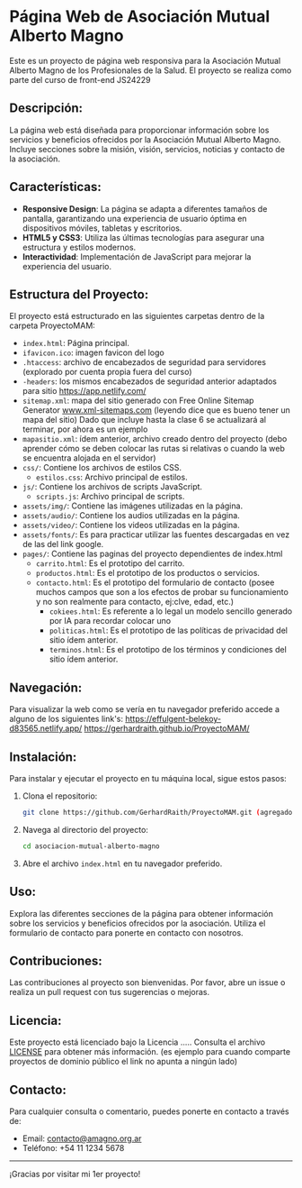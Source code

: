 # Página Web de Asociación Mutual Alberto Magno

Este es un proyecto de página web responsiva para la Asociación Mutual Alberto Magno de los Profesionales de la Salud. El proyecto se realiza como parte del curso de front-end JS24229

## Descripción:

La página web está diseñada para proporcionar información sobre los servicios y beneficios ofrecidos por la Asociación Mutual Alberto Magno. Incluye secciones sobre la misión, visión, servicios, noticias y contacto de la asociación.

## Características:

- **Responsive Design**: La página se adapta a diferentes tamaños de pantalla, garantizando una experiencia de usuario óptima en dispositivos móviles, tabletas y escritorios.
- **HTML5 y CSS3**: Utiliza las últimas tecnologías para asegurar una estructura y estilos modernos.
- **Interactividad**: Implementación de JavaScript para mejorar la experiencia del usuario.

## Estructura del Proyecto:

El proyecto está estructurado en las siguientes carpetas dentro de la carpeta ProyectoMAM:

- `index.html`: Página principal.
- `ifavicon.ico`: imagen favicon del logo
- `.htaccess`: archivo de encabezados de seguridad para servidores (explorado por cuenta propia fuera del curso)
- `-headers`: los mismos encabezados de seguridad anterior adaptados para sitio https://app.netlify.com/
- `sitemap.xml`: mapa del sitio generado con Free Online Sitemap Generator www.xml-sitemaps.com (leyendo dice que es bueno tener un mapa del sitio) Dado que incluye hasta la clase 6 se actualizará al terminar, por ahora es un ejemplo
- `mapasitio.xml`: ídem anterior, archivo creado dentro del proyecto (debo aprender cómo se deben colocar las rutas si relativas o cuando la web se encuentra alojada en el servidor)
- `css/`: Contiene los archivos de estilos CSS.
  - `estilos.css`: Archivo principal de estilos.
- `js/`: Contiene los archivos de scripts JavaScript.
  - `scripts.js`: Archivo principal de scripts.
- `assets/img/`: Contiene las imágenes utilizadas en la página.
- `assets/audio/`: Contiene los audios utilizadas en la página.
- `assets/video/`: Contiene los videos utilizadas en la página.
- `assets/fonts/`: Es para practicar utilizar las fuentes descargadas en vez de las del link google.
- `pages/`: Contiene las paginas del proyecto dependientes de index.html
  - `carrito.html`: Es el prototipo del carrito.
  - `productos.html`: Es el prototipo de los productos o servicios.
  - `contacto.html`: Es el prototipo del formulario de contacto (posee muchos campos que son a los efectos de probar su funcionamiento y no son realmente para contacto, ej:clve, edad, etc.)
    - `cokiees.html`: Es referente a lo legal un modelo sencillo generado por IA para recordar colocar uno
    - `politicas.html`: Es el prototipo de las políticas de privacidad del sitio ídem anterior.
    - `terminos.html`: Es el prototipo de los términos y condiciones del sitio ídem anterior.

## Navegación:

Para visualizar la web como se vería en tu navegador preferido accede a alguno de los siguientes link's:
https://effulgent-belekoy-d83565.netlify.app/
https://gerhardraith.github.io/ProyectoMAM/

## Instalación:

Para instalar y ejecutar el proyecto en tu máquina local, sigue estos pasos:

1. Clona el repositorio:
    ```sh
    git clone https://github.com/GerhardRaith/ProyectoMAM.git (agregado 22/10/24)
    ```
2. Navega al directorio del proyecto:
    ```sh
    cd asociacion-mutual-alberto-magno
    ```
3. Abre el archivo `index.html` en tu navegador preferido.

## Uso:

Explora las diferentes secciones de la página para obtener información sobre los servicios y beneficios ofrecidos por la asociación. Utiliza el formulario de contacto para ponerte en contacto con nosotros.

## Contribuciones:

Las contribuciones al proyecto son bienvenidas. Por favor, abre un issue o realiza un pull request con tus sugerencias o mejoras.

## Licencia:

Este proyecto está licenciado bajo la Licencia ..... Consulta el archivo [LICENSE](LICENSE) para obtener más información. (es ejemplo para cuando comparte proyectos de dominio público el link no apunta a ningún lado)

## Contacto:

Para cualquier consulta o comentario, puedes ponerte en contacto a través de:
- Email: contacto@amagno.org.ar
- Teléfono: +54 11 1234 5678

---

¡Gracias por visitar mi 1er proyecto!